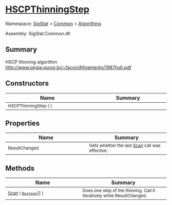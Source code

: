 # [HSCPThinningStep](./HSCPThinningStep.md)

Namespace: [SigStat]() > [Common](./../README.md) > [Algorithms](./README.md)

Assembly: SigStat.Common.dll

## Summary
HSCP thinning algorithm  http://www.ppgia.pucpr.br/~facon/Afinamento/1987holt.pdf

## Constructors

| Name<img width=475> | Summary<img width=475> | 
| --- | --- | 
| <sub>HSCPThinningStep (  )</sub>| <sub></sub>| <br>


## Properties

| Name<img width=475> | Summary<img width=475> | 
| --- | --- | 
| <sub>ResultChanged</sub>| <sub>Gets whether the last [Scan](https://github.com/hargitomi97/sigstat/blob/master/docs/md/SigStat/Common/Algorithms/HSCPThinningStep.md) call was effective.</sub>| <br>


## Methods

| Name<img width=475> | Summary<img width=475> | 
| --- | --- | 
| <sub>[Scan](./Methods/HSCPThinningStep-100664210.md) ( [`Boolean`](https://docs.microsoft.com/en-us/dotnet/api/System.Boolean)[] )</sub>| <sub>Does one step of the thinning. Call it iteratively while ResultChanged.</sub>| <br>


